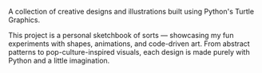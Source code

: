 A collection of creative designs and illustrations built using Python's Turtle Graphics.

This project is a personal sketchbook of sorts — showcasing my fun experiments with shapes, animations, and code-driven art. From abstract patterns to pop-culture-inspired visuals, each design is made purely with Python and a little imagination.
